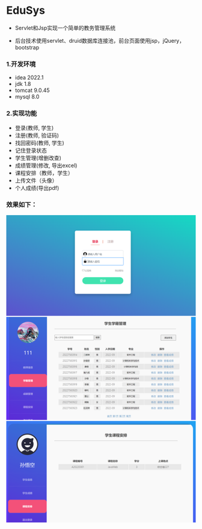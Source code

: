 # EduSys
- Servlet和Jsp实现一个简单的教务管理系统

- 后台技术使用servlet、druid数据库连接池，前台页面使用jsp，jQuery，bootstrap

### 1.开发环境
- idea 2022.1
- jdk 1.8
- tomcat 9.0.45
- mysql 8.0

### 2.实现功能
- 登录(教师, 学生)
- 注册(教师, 验证码)
- 找回密码(教师, 学生)
- 记住登录状态
- 学生管理(增删改查)
- 成绩管理(修改, 导出excel)
- 课程安排（教师，学生）
- 上传文件（头像）
- 个人成绩(导出pdf)

### 效果如下：
![image](https://github.com/Greenbert/EduSys/blob/master/image/1.png)
![image](https://github.com/Greenbert/EduSys/blob/master/image/2.png)
![image](https://github.com/Greenbert/EduSys/blob/master/image/3.PNG)
